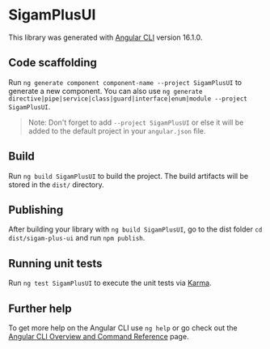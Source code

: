 # SigamPlusUI

This library was generated with [Angular CLI](https://github.com/angular/angular-cli) version 16.1.0.

## Code scaffolding

Run `ng generate component component-name --project SigamPlusUI` to generate a new component. You can also use `ng generate directive|pipe|service|class|guard|interface|enum|module --project SigamPlusUI`.
> Note: Don't forget to add `--project SigamPlusUI` or else it will be added to the default project in your `angular.json` file. 

## Build

Run `ng build SigamPlusUI` to build the project. The build artifacts will be stored in the `dist/` directory.

## Publishing

After building your library with `ng build SigamPlusUI`, go to the dist folder `cd dist/sigam-plus-ui` and run `npm publish`.

## Running unit tests

Run `ng test SigamPlusUI` to execute the unit tests via [Karma](https://karma-runner.github.io).

## Further help

To get more help on the Angular CLI use `ng help` or go check out the [Angular CLI Overview and Command Reference](https://angular.io/cli) page.
